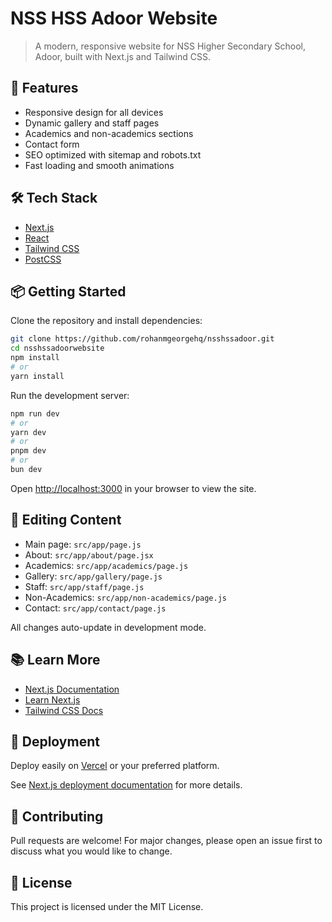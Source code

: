 # NSS HSS Adoor Website

>A modern, responsive website for NSS Higher Secondary School, Adoor, built with Next.js and Tailwind CSS.

## 🚀 Features

- Responsive design for all devices
- Dynamic gallery and staff pages
- Academics and non-academics sections
- Contact form
- SEO optimized with sitemap and robots.txt
- Fast loading and smooth animations

## 🛠 Tech Stack

- [Next.js](https://nextjs.org/)
- [React](https://react.dev/)
- [Tailwind CSS](https://tailwindcss.com/)
- [PostCSS](https://postcss.org/)

## 📦 Getting Started

Clone the repository and install dependencies:

```bash
git clone https://github.com/rohanmgeorgehq/nsshssadoor.git
cd nsshssadoorwebsite
npm install
# or
yarn install
```

Run the development server:

```bash
npm run dev
# or
yarn dev
# or
pnpm dev
# or
bun dev
```

Open [http://localhost:3000](http://localhost:3000) in your browser to view the site.

## 📝 Editing Content

- Main page: `src/app/page.js`
- About: `src/app/about/page.jsx`
- Academics: `src/app/academics/page.js`
- Gallery: `src/app/gallery/page.js`
- Staff: `src/app/staff/page.js`
- Non-Academics: `src/app/non-academics/page.js`
- Contact: `src/app/contact/page.js`

All changes auto-update in development mode.

## 📚 Learn More

- [Next.js Documentation](https://nextjs.org/docs)
- [Learn Next.js](https://nextjs.org/learn)
- [Tailwind CSS Docs](https://tailwindcss.com/docs)

## 🚢 Deployment

Deploy easily on [Vercel](https://vercel.com/new?utm_medium=default-template&filter=next.js&utm_source=create-next-app&utm_campaign=create-next-app-readme) or your preferred platform.

See [Next.js deployment documentation](https://nextjs.org/docs/deployment) for more details.

## 🤝 Contributing

Pull requests are welcome! For major changes, please open an issue first to discuss what you would like to change.

## 📄 License

This project is licensed under the MIT License.
